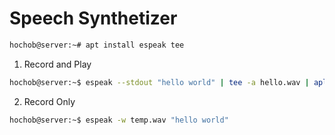 # Speech Synthetizer

```sh
hochob@server:~# apt install espeak tee
```

1. Record and Play

```sh
hochob@server:~$ espeak --stdout "hello world" | tee -a hello.wav | aplay -
```

2. Record Only

```sh
hochob@server:~$ espeak -w temp.wav "hello world"
```